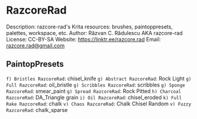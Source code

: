 # RazcoreRad

Description: razcore-rad's Krita resources: brushes, paintoppresets, palettes, workspace, etc.
Author: Răzvan C. Rădulescu AKA razcore-rad
License: CC-BY-SA
Website: https://linktr.ee/razcore.rad
Email: razcore.rad@gmail.com

## PaintopPresets

`f) Bristles RazcoreRad`: chisel_knife
`g) Abstract RazcoreRad`: Rock Light
`g) Full RazcoreRad`: oil_bristle
`g) Scribbles RazcoreRad`: scribbles
`g) Sponge RazcoreRad`: smear_paint
`g) Spread RazcoreRad`: Rock Pitted
`h) Charcoal RazcoreRad`: DA_Triangle grain
`i) Oil RazcoreRad`: chisel_eroded
`k) Full Rake RazcoreRad`: chalk
`v) Chaos RazcoreRad`: Chalk Chisel Random
`v) Fuzzy RazcoreRad`: chalk_sparse

